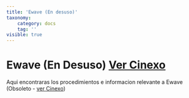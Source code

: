 ```yaml
---
title: 'Ewave (En desuso)'
taxonomy:
    category: docs
    tag: ''
visible: true
---
```


# Ewave (En Desuso) [Ver Cinexo](/operaciones/cines/configuracion-cinexo)

Aqui encontraras los procedimientos  e informacion relevante a Ewave (Obsoleto - [ver  Cinexo](/operaciones/cines/configuracion-cinexo))

